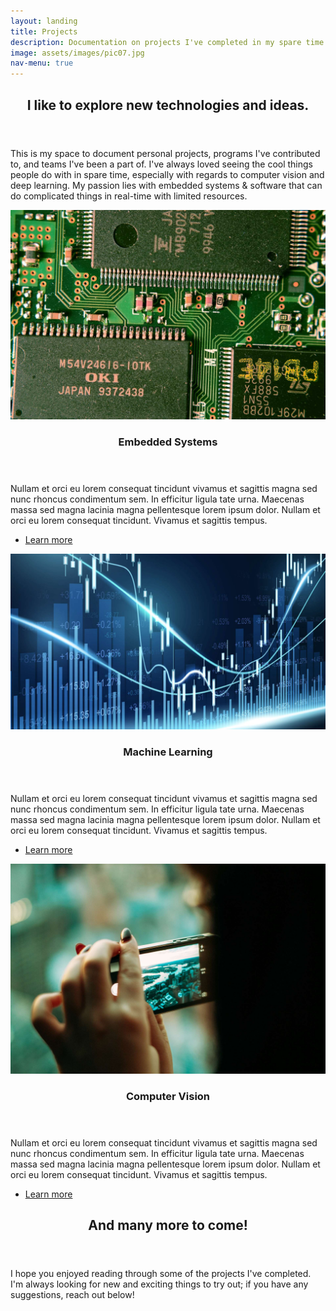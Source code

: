 ```yaml
---
layout: landing
title: Projects
description: Documentation on projects I've completed in my spare time.
image: assets/images/pic07.jpg
nav-menu: true
---
```


<!-- Main -->
<div id="main">

<!-- One -->
<section id="one">
	<div class="inner">
		<header class="major">
			<h2>I like to explore new technologies and ideas.</h2>
		</header>
		<p>This is my space to document personal projects, programs I've contributed to, and teams I've been a part of. I've always loved seeing the cool things people do with in spare time, especially with regards to computer vision and deep learning. My passion lies with embedded systems & software that can do complicated things in real-time with limited resources.</p>
	</div>
</section>

<!-- Two -->
<section id="two" class="spotlights">
	<section>
		<a href="generic.html" class="image">
			<img src="assets/images/embedded.jpg" alt="" data-position="top center" />
		</a>
		<div class="content">
			<div class="inner">
				<header class="major">
					<h3>Embedded Systems</h3>
				</header>
				<p>Nullam et orci eu lorem consequat tincidunt vivamus et sagittis magna sed nunc rhoncus condimentum sem. In efficitur ligula tate urna. Maecenas massa sed magna lacinia magna pellentesque lorem ipsum dolor. Nullam et orci eu lorem consequat tincidunt. Vivamus et sagittis tempus.</p>
				<ul class="actions">
					<li><a href="embedded.html" class="button">Learn more</a></li>
				</ul>
			</div>
		</div>
	</section>
	<section>
		<a href="generic.html" class="image">
			<img src="assets/images/ml.jpg" alt="" data-position="center center" />
		</a>
		<div class="content">
			<div class="inner">
				<header class="major">
					<h3>Machine Learning</h3>
				</header>
				<p>Nullam et orci eu lorem consequat tincidunt vivamus et sagittis magna sed nunc rhoncus condimentum sem. In efficitur ligula tate urna. Maecenas massa sed magna lacinia magna pellentesque lorem ipsum dolor. Nullam et orci eu lorem consequat tincidunt. Vivamus et sagittis tempus.</p>
				<ul class="actions">
					<li><a href="ml.html" class="button">Learn more</a></li>
				</ul>
			</div>
		</div>
	</section>
	<section>
		<a href="generic.html" class="image">
			<img src="assets/images/cv.jpg" alt="" data-position="center center" />
		</a>
		<div class="content">
			<div class="inner">
				<header class="major">
					<h3>Computer Vision</h3>
				</header>
				<p>Nullam et orci eu lorem consequat tincidunt vivamus et sagittis magna sed nunc rhoncus condimentum sem. In efficitur ligula tate urna. Maecenas massa sed magna lacinia magna pellentesque lorem ipsum dolor. Nullam et orci eu lorem consequat tincidunt. Vivamus et sagittis tempus.</p>
				<ul class="actions">
					<li><a href="cv.html" class="button">Learn more</a></li>
				</ul>
			</div>
		</div>
	</section>

<!-- Three -->
<section id="three">
	<div class="inner">
		<header class="major">
			<h2>And many more to come!</h2>
		</header>
		<p>I hope you enjoyed reading through some of the projects I've completed. I'm always looking for new and exciting things to try out; if you have any suggestions, reach out below!</p>
	</div>
</section>
